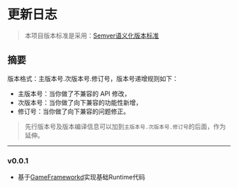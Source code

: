 # 更新日志

> 本项目版本标准是采用：[Semver语义化版本标准](https://semver.org/lang/zh-CN/)

## 摘要

版本格式：主版本号.次版本号.修订号，版本号递增规则如下：

- 主版本号：当你做了不兼容的 API 修改，
- 次版本号：当你做了向下兼容的功能性新增，
- 修订号：当你做了向下兼容的问题修正。

> 先行版本号及版本编译信息可以加到`主版本号.次版本号.修订号`的后面，作为延伸。


--- 

### v0.0.1
- 基于[GameFrameworkd](https://gameframework.cn/)实现基础Runtime代码